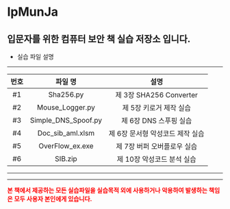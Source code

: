 # IpMunJa
## 입문자를 위한 컴퓨터 보안 책 실습 저장소 입니다.
* 실습 파일 설명
*****
|번호|파일 명|설명|
|:---:|:---:|:---:|
|#1|Sha256.py|제 3장 SHA256 Converter|
|#2|Mouse_Logger.py|제 5장 키로거 제작 실습|
|#3|Simple_DNS_Spoof.py|제 6장 DNS 스푸핑 실습|
|#4|Doc_sib_aml.xlsm|제 6장 문서형 악성코드 제작 실습|
|#5|OverFlow_ex.exe|제 7장 버퍼 오버플로우 실습|
|#6|SIB.zip|제 10장 악성코드 분석 실습|

*****
*****
<span style="color:red">**본 책에서 제공하는 모든 실습파일을 실습목적 외에 사용하거나 악용하여 발생하는 책임은 모두 사용자 본인에게 있습니다.**</span>


